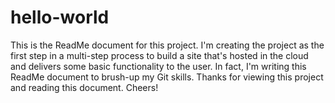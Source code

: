 # hello-world
This is the ReadMe document for this project.
I'm creating the project as the first step in a multi-step process to build a site that's hosted in the cloud and delivers some basic functionality to the user. In fact, I'm writing this ReadMe document to brush-up my Git skills.
Thanks for viewing this project and reading this document.
Cheers!
